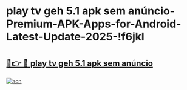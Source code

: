 # play tv geh 5.1 apk sem anúncio-Premium-APK-Apps-for-Android-Latest-Update-2025-!f6jkl

# <h2><a href="https://googleone.com">🔗👉 🔴 play tv geh 5.1 apk sem anúncio</a></h2>

[![acn](https://github.com/user-attachments/assets/0f9c940e-d8b0-45ae-aac7-cd30a18b3e1c)](https://googleone.com)

